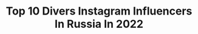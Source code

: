 ---
title: Top 10 Divers Instagram Influencers In Russia In 2022
description: >-
  Find top divers Instagram influencers in Russia in 2022. Most popular hashtags: #russia #life #travel #nature.
platform: Instagram
hits: 21
text_top: Identify the top-rated Instagram accounts on inBeat.
text_bottom: Our database has 21 Instagram influencers like this in Russia for you to collaborate.
profiles:
  - username: "ilonaveresk"
    fullname: >-
      ILONA VERESK 2.0
    bio: >-
      🍒Photographer | Writer | Fairy 🍒 Teacher @bhsad Ambassador @broncolor Inner-self diver
    location: "Russia"
    followers: 17527
    engagement: 264
    commentsToLikes: 0.018690
    id: ck0w0hgi7e7yu0i19j565o7kd
    verified: false
    hashtags: "#fashionphotographer, #photographermilano, #beautyphotographer, #photographermoscow"
  - username: "russiabeyond"
    fullname: >-
      Russia Beyond
    bio: >-
      Discover our beautiful country in all its diversity; discover our country beyond the usual headlines #russiabeyond
    location: "Russia"
    followers: 49726
    engagement: 141
    commentsToLikes: 0.011026
    id: ck0w4cfh2xw460i19uxf119ge
    verified: false
    hashtags: "#travelpassion, #travelrussia, #sochi, #travelgram"
  - username: "captainthomas_official"
    fullname: >-
      Thomas Lindegaard Madsen
    bio: >-
      🇩🇰Captain and More ⚓️ Linking Sea and Shore. Member of the Board of Directors in @maersk_official (see link). Gay🏳️‍🌈 and happily married, Google me.
    location: "Russia"
    followers: 53786
    engagement: 312
    commentsToLikes: 0.071586
    id: ck6twpll4td8n0j71oz47q4eo
    verified: false
    hashtags: "#solnedgang, #transport, #teamventa, #worldcareers"
  - username: "elladjbalde"
    fullname: >-
      E L L A D J  B A L D É
    bio: >-
      :Figure Skater 🇨🇦 Team Canada :Russian/African :Contact: balde.elladj@gmail.com :Spread love and be a light in the world ✨
    location: "Russia"
    followers: 27401
    engagement: 716
    commentsToLikes: 0.024048
    id: ck5cg0elqnxhm0i11u0bsu1v0
    verified: false
    hashtags: "#blacklivesmatter, #georgefloyd, #blm, #battleoftheblades"
  - username: "olegmks"
    fullname: >-
      Oleg Artemyev
    bio: >-
      Лётчик-космонавт @roscosmosofficial Бортинженер МКС (Test Cosmonaut Roscosmos, Russia. Flight Engineer ISS) #Exp39/40 #Exp55/56 Twitter, VK: @OlegMKS
    location: "Russia"
    followers: 225069
    engagement: 208
    commentsToLikes: 0.011528
    id: ck5c1xoshw4oa0i11cotybw83
    verified: true
    hashtags: "#forever, #stars, #beautiful, #sky"
  - username: "linavanila"
    fullname: >-
      ФОТОГРАФ |МОСКВА | TENERIFE
    bio: >-
      ＬＩＮＡ 📌NOW Mᴏsᴄᴏᴡ our dog @magic_lelik ɢᴀʟʟᴇʀʏ @ph.linavanila @ph.withlove
    location: "Russia"
    followers: 41324
    engagement: 203
    commentsToLikes: 0.019552
    id: ck55ob7il80dy0i11wp53lcas
    verified: false
    hashtags: "#backstage"
  - username: "kris_mezhenskaya"
    fullname: >-
      ТА САМАЯ БЛОНДИНКА В МАКАО!🎰🇲🇴
    bio: >-
      🎲Всё, что тебе нужно знать про азиатский Вегас #life_in_macau Качаю 🌰, скучая по ✈️ ⠀ Мои🌍 - советы #межиквещает ⠀ 👍По выходным играем в сторис
    location: "Russia"
    followers: 3292
    engagement: 916
    commentsToLikes: 0.199334
    id: ck5pzep4z0ls70i1138lj1uve
    verified: false
    hashtags: "#macaulifestyle, #macau, #macao, #china"
  - username: "polianskii"
    fullname: >-
      Vladimir Polianskii 👽
    bio: >-
      Divergent movement , artist , alien !
    location: "Russia"
    followers: 358897
    engagement: 1301
    commentsToLikes: 0.010035
    id: ck5hiiix8dohy0i11jm7as1uy
    verified: false
    hashtags: "#tricking, #car, #polianskii, #stunt"
  - username: "eastynn"
    fullname: >-
      sepronuncia.ísten. 🌙
    bio: >-
      stick around for a while🤷‍♀️
    location: "Russia"
    followers: 5182
    engagement: 590
    commentsToLikes: 0.019403
    id: ck5zueyiq28fy0i14v120v172
    verified: false
    hashtags: "#pucca, #quiereagaru, #divertidoamor, #comefideos"
  - username: "horsvarka"
    fullname: >-
      𝕄𝕚𝕤𝕙𝕚𝕟 𝔸𝕟𝕥𝕠𝕟 ✖️®
    bio: >-
      Traveler, creator! I like riding and sliding 🏍 🚘💨 Horvashka😄👍🏽 VIS-2345🔵pickup￼ YAMAHA YFM700R street🟥quad
    location: "Russia"
    followers: 6417
    engagement: 720
    commentsToLikes: 0.020223
    id: ck0w6pcyq9o2q0i19h7gqt5ul
    verified: false
    hashtags: "#driftpickup, #zhiguli, #turbo, #horsvarka"
---